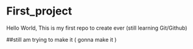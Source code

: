 # First_project
Hello World, This is my first repo to create ever (still learning Git/Github)

##still am trying to make it ( gonna make it )
